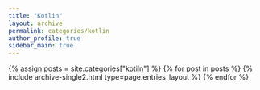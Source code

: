 ```yaml
---
title: "Kotlin"
layout: archive
permalink: categories/kotlin
author_profile: true
sidebar_main: true
---
```



{% assign posts = site.categories["kotiln"] %}
{% for post in posts %} {% include archive-single2.html type=page.entries_layout %} {% endfor %}